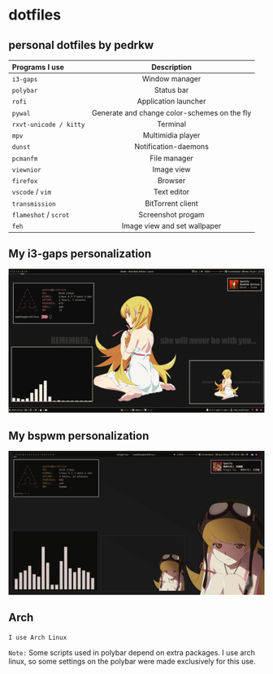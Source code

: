 # dotfiles
## personal dotfiles by pedrkw



|   Programs I use       |   Description                                               |
| :---                   |     :---:                                                   |
| `i3-gaps`              | Window manager                                              |
| `polybar`              | Status bar                                                  |
| `rofi`                 | Application launcher                                        |
| `pywal`                | Generate and change color-schemes on the fly                |
| `rxvt-unicode / kitty` | Terminal                                                    |
| `mpv`                  | Multimidia player                                           |
| `dunst`                | Notification-daemons                                        |
| `pcmanfm`              | File manager                                                |
| `viewnior`             | Image view                                                  |
| `firefox`              | Browser                                                     |
| `vscode` / `vim`       | Text editor                                                 |
| `transmission`         | BitTorrent client                                           |
| `flameshot` / `scrot`  | Screenshot progam                                           |
| `feh`                  | Image view and set wallpaper                                |

## My i3-gaps personalization
<img src="Imagens/screenshots/i3config.png">

## My bspwm personalization
<img src="Imagens/screenshots/bspwmconfig.png">
 
## Arch
`I use Arch Linux`

`Note:` 
Some scripts used in polybar depend on extra packages.
I use arch linux, so some settings on the polybar were made exclusively for this use.
